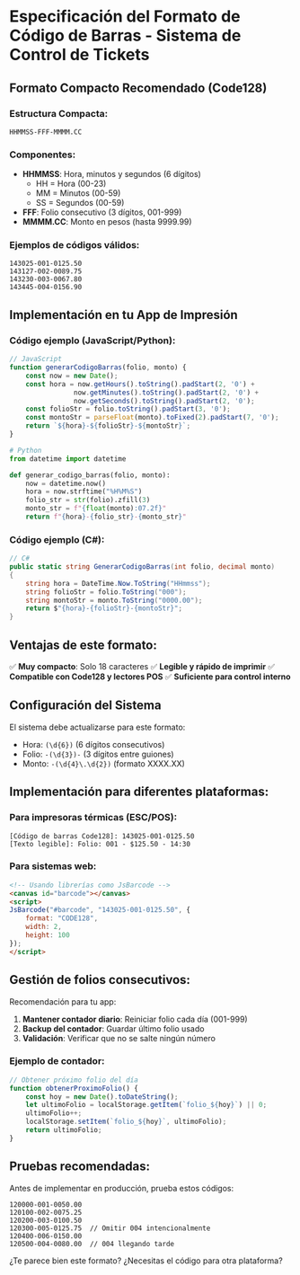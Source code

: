 # Especificación del Formato de Código de Barras - Sistema de Control de Tickets

## Formato Compacto Recomendado (Code128)

### Estructura Compacta:
```
HHMMSS-FFF-MMMM.CC
```

### Componentes:
- **HHMMSS**: Hora, minutos y segundos (6 dígitos)
  - HH = Hora (00-23)
  - MM = Minutos (00-59)
  - SS = Segundos (00-59)
- **FFF**: Folio consecutivo (3 dígitos, 001-999)
- **MMMM.CC**: Monto en pesos (hasta 9999.99)

### Ejemplos de códigos válidos:
```
143025-001-0125.50
143127-002-0089.75
143230-003-0067.80
143445-004-0156.90
```

## Implementación en tu App de Impresión

### Código ejemplo (JavaScript/Python):
```javascript
// JavaScript
function generarCodigoBarras(folio, monto) {
    const now = new Date();
    const hora = now.getHours().toString().padStart(2, '0') +
                now.getMinutes().toString().padStart(2, '0') +
                now.getSeconds().toString().padStart(2, '0');
    const folioStr = folio.toString().padStart(3, '0');
    const montoStr = parseFloat(monto).toFixed(2).padStart(7, '0');
    return `${hora}-${folioStr}-${montoStr}`;
}
```

```python
# Python
from datetime import datetime

def generar_codigo_barras(folio, monto):
    now = datetime.now()
    hora = now.strftime("%H%M%S")
    folio_str = str(folio).zfill(3)
    monto_str = f"{float(monto):07.2f}"
    return f"{hora}-{folio_str}-{monto_str}"
```

### Código ejemplo (C#):
```csharp
// C#
public static string GenerarCodigoBarras(int folio, decimal monto)
{
    string hora = DateTime.Now.ToString("HHmmss");
    string folioStr = folio.ToString("000");
    string montoStr = monto.ToString("0000.00");
    return $"{hora}-{folioStr}-{montoStr}";
}
```

## Ventajas de este formato:

✅ **Muy compacto**: Solo 18 caracteres
✅ **Legible y rápido de imprimir**
✅ **Compatible con Code128 y lectores POS**
✅ **Suficiente para control interno**

## Configuración del Sistema

El sistema debe actualizarse para este formato:
- Hora: `(\d{6})` (6 dígitos consecutivos)
- Folio: `-(\d{3})-` (3 dígitos entre guiones)
- Monto: `-(\d{4}\.\d{2})` (formato XXXX.XX)

## Implementación para diferentes plataformas:

### Para impresoras térmicas (ESC/POS):
```
[Código de barras Code128]: 143025-001-0125.50
[Texto legible]: Folio: 001 - $125.50 - 14:30
```

### Para sistemas web:
```html
<!-- Usando librerías como JsBarcode -->
<canvas id="barcode"></canvas>
<script>
JsBarcode("#barcode", "143025-001-0125.50", {
    format: "CODE128",
    width: 2,
    height: 100
});
</script>
```

## Gestión de folios consecutivos:

Recomendación para tu app:
1. **Mantener contador diario**: Reiniciar folio cada día (001-999)
2. **Backup del contador**: Guardar último folio usado
3. **Validación**: Verificar que no se salte ningún número

### Ejemplo de contador:
```javascript
// Obtener próximo folio del día
function obtenerProximoFolio() {
    const hoy = new Date().toDateString();
    let ultimoFolio = localStorage.getItem(`folio_${hoy}`) || 0;
    ultimoFolio++;
    localStorage.setItem(`folio_${hoy}`, ultimoFolio);
    return ultimoFolio;
}
```

## Pruebas recomendadas:

Antes de implementar en producción, prueba estos códigos:
```
120000-001-0050.00
120100-002-0075.25
120200-003-0100.50
120300-005-0125.75  // Omitir 004 intencionalmente
120400-006-0150.00
120500-004-0080.00  // 004 llegando tarde
```

¿Te parece bien este formato? ¿Necesitas el código para otra plataforma?